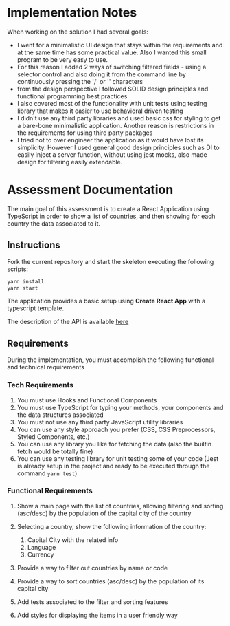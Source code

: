 # Implementation Notes

When working on the solution I had several goals:
- I went for a minimalistic UI design that stays within the requirements and at the same time has some practical value. Also I wanted this small program to be very easy to use.
- For this reason I added 2 ways of switching filtered fields - using a selector control and also doing it from the command line by continuously pressing the '/' or '\' characters
- from the design perspective I followed SOLID design principles and functional programming best practices
- I also covered most of the functionality with unit tests using testing library that makes it easier to use behavioral driven testing
- I didn't use any third party libraries and used basic css for styling to get a bare-bone minimalistic application. Another reason is restrictions in the requirements for using third party packages
- I tried not to over engineer the application as it would have lost its simplicity. However I used general good design principles such as DI to easily inject a server function, without using jest mocks, also made design for filtering easily extendable. 

# Assessment Documentation

The main goal of this assessment is to create a React Application using TypeScript in order to show a list of countries, and then showing for each country the data associated to it.  

## Instructions

Fork the current repository and start the skeleton executing the following scripts:

```s
yarn install
yarn start 
```

The application provides a basic setup using **Create React App** with a typescript template. 

The description of the API is available [here](https://restcountries.eu/?ref=public-apis)

## Requirements

During the implementation, you must accomplish the following functional and technical requirements

### Tech Requirements

1. You must use Hooks and Functional Components
2. You must use TypeScript for typing your methods, your components and the data structures associated
3. You must not use any third party JavaScript utility libraries 
4. You can use any style approach you prefer (CSS, CSS Preprocessors, Styled Components, etc.) 
5. You can use any library you like for fetching the data (also the builtin fetch would be totally fine)
6. You can use any testing library for unit testing some of your code (Jest is already setup in the project and ready to be executed through the command `yarn test`)

### Functional Requirements

1. Show a main page with the list of countries, allowing filtering and sorting (asc/desc) by the population of the capital city of the country 
   
2. Selecting a country, show the following information of the country:
   1. Capital City with the related info
   2. Language
   3. Currency

3. Provide a way to filter out countries by name or code
   
4. Provide a way to sort countries (asc/desc) by the population of its capital city 
   
5.  Add tests associated to the filter and sorting features
   
6.  Add styles for displaying the items in a user friendly way
